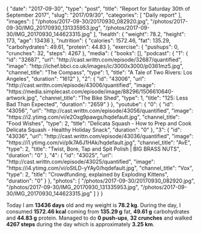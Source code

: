 {
    "date": "2017-09-30",
    "type": "post",
    "title": "Report for Saturday 30th of September 2017",
    "slug": "2017\/09\/30",
    "categories": [
        "Daily report"
    ],
    "images": [
        "\/photos\/2017-09-30\/20170930_082920.jpg",
        "\/photos\/2017-09-30\/IMG_20170930_131335953.jpg",
        "\/photos\/2017-09-30\/IMG_20170930_144623315.jpg"
    ],
    "health": {
        "weight": 78.2,
        "height": 173,
        "age": 13436
    },
    "nutrition": {
        "calories": 1572.46,
        "fat": 135.29,
        "carbohydrates": 49.61,
        "protein": 44.83
    },
    "exercise": {
        "pushups": 0,
        "crunches": 32,
        "steps": 4267
    },
    "media": {
        "books": [],
        "podcast": {
            "1": {
                "id": "32687",
                "url": "http:\/\/cast.writtn.com\/episode\/32687\/quantified",
                "image": "http:\/\/ichef.bbci.co.uk\/images\/ic\/3000x3000\/p0361mz5.jpg",
                "channel_title": "The Compass",
                "type": 1,
                "title": "A Tale of Two Rivers: Los Angeles",
                "duration": "1612"
            },
            "2": {
                "id": "43006",
                "url": "http:\/\/cast.writtn.com\/episode\/43006\/quantified",
                "image": "https:\/\/media.simplecast.com\/episode\/image\/88296\/1506610640-artwork.jpg",
                "channel_title": "The Bike Shed",
                "type": 1,
                "title": "125: Less Bad Than Expected",
                "duration": "2659"
            }
        },
        "youtube": {
            "0": {
                "id": "43056",
                "url": "http:\/\/cast.writtn.com\/episode\/43056\/quantified",
                "image": "https:\/\/i2.ytimg.com\/vi\/e2Oxg9pawgs\/hqdefault.jpg",
                "channel_title": "Food Wishes",
                "type": 2,
                "title": "Delicata Squash - How to Prep and Cook Delicata Squash - Healthy Holiday Snack",
                "duration": "0"
            },
            "3": {
                "id": "43036",
                "url": "http:\/\/cast.writtn.com\/episode\/43036\/quantified",
                "image": "https:\/\/i1.ytimg.com\/vi\/plk7A6J1HAk\/hqdefault.jpg",
                "channel_title": "AvE",
                "type": 2,
                "title": "Twist, Bore, Tap and Spit Polish | BIG BRASS NUTS",
                "duration": "0"
            },
            "4": {
                "id": "43025",
                "url": "http:\/\/cast.writtn.com\/episode\/43025\/quantified",
                "image": "https:\/\/i4.ytimg.com\/vi\/oStLD-yYAy0\/hqdefault.jpg",
                "channel_title": "Vox",
                "type": 2,
                "title": "Crowdfunding, explained by Exploding Kittens",
                "duration": "0"
            }
        },
        "photos": [
            "\/photos\/2017-09-30\/20170930_082920.jpg",
            "\/photos\/2017-09-30\/IMG_20170930_131335953.jpg",
            "\/photos\/2017-09-30\/IMG_20170930_144623315.jpg"
        ]
    }
}

Today I am <strong>13436 days</strong> old and my weight is <strong>78.2 kg</strong>. During the day, I consumed <strong>1572.46 kcal</strong> coming from <strong>135.29 g</strong> fat, <strong>49.61 g</strong> carbohydrates and <strong>44.83 g</strong> protein. Managed to do <strong>0 push-ups</strong>, <strong>32 crunches</strong> and walked <strong>4267 steps</strong> during the day which is approximately <strong>3.25 km</strong>.